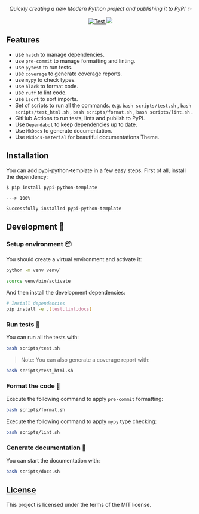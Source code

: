 
<p align="center">
    <em>Quickly creating a new Modern Python project and publishing it to PyPI ✨</em>
</p>

<p align="center">
<a href="https://github.com/yezz123/pypi-python-template/actions/workflows/test.yml" target="_blank">
    <img src="https://github.com/yezz123/pypi-python-template/actions/workflows/test.yml/badge.svg" alt="Test">
</a>
<a href="https://codecov.io/gh/yezz123/pypi-python-template">
    <img src="https://codecov.io/gh/yezz123/pypi-python-template/branch/main/graph/badge.svg"/>
</a>
</p>

## Features

- use `hatch` to manage dependencies.
- use `pre-commit` to manage formatting and linting.
- use `pytest` to run tests.
- use `coverage` to generate coverage reports.
- use `mypy` to check types.
- use `black` to format code.
- use `ruff` to lint code.
- use `isort` to sort imports.
- Set of scripts to run all the commands. e.g. `bash scripts/test.sh` , `bash scripts/test_html.sh` , `bash scripts/format.sh` , `bash scripts/lint.sh` .
- GitHub Actions to run tests, lints and publish to PyPI.
- Use `Dependabot` to keep dependencies up to date.
- Use `MkDocs` to generate documentation.
- Use `Mkdocs-material` for beautiful documentations Theme.

## Installation

You can add pypi-python-template in a few easy steps. First of all, install the dependency:

```shell
$ pip install pypi-python-template

---> 100%

Successfully installed pypi-python-template
```

## Development 🚧

### Setup environment 📦

You should create a virtual environment and activate it:

```bash
python -m venv venv/
```

```bash
source venv/bin/activate
```

And then install the development dependencies:

```bash
# Install dependencies
pip install -e .[test,lint,docs]
```

### Run tests 🌝

You can run all the tests with:

```bash
bash scripts/test.sh
```

> Note: You can also generate a coverage report with:

```bash
bash scripts/test_html.sh
```

### Format the code 🍂

Execute the following command to apply `pre-commit` formatting:

```bash
bash scripts/format.sh
```

Execute the following command to apply `mypy` type checking:

```bash
bash scripts/lint.sh
```

### Generate documentation 📖

You can start the documentation with:

```bash
bash scripts/docs.sh
```

## [License](license.md)

This project is licensed under the terms of the MIT license.
